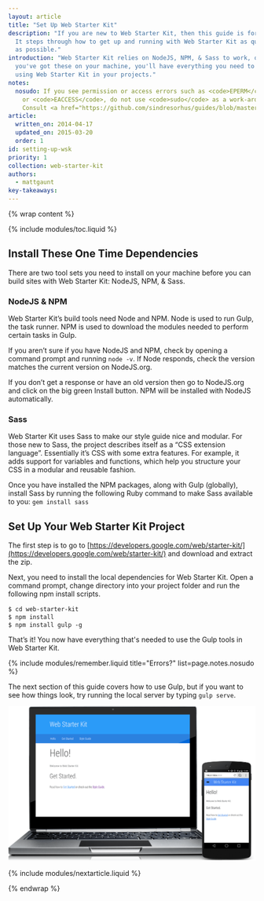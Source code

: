 ```yaml
---
layout: article
title: "Set Up Web Starter Kit"
description: "If you are new to Web Starter Kit, then this guide is for you. 
  It steps through how to get up and running with Web Starter Kit as quickly 
  as possible."
introduction: "Web Starter Kit relies on NodeJS, NPM, & Sass to work, once
  you've got these on your machine, you'll have everything you need to start
  using Web Starter Kit in your projects."
notes:
  nosudo: If you see permission or access errors such as <code>EPERM</code>
    or <code>EACCESS</code>, do not use <code>sudo</code> as a work-around.
    Consult <a href="https://github.com/sindresorhus/guides/blob/master/npm-global-without-sudo.md">this page</a> for a more robust solution.
article:
  written_on: 2014-04-17
  updated_on: 2015-03-20
  order: 1
id: setting-up-wsk
priority: 1
collection: web-starter-kit
authors:
  - mattgaunt
key-takeaways:
---
```


{% wrap content %}

{% include modules/toc.liquid %}

## Install These One Time Dependencies

There are two tool sets you need to install on your machine before you can build
sites with Web Starter Kit: NodeJS, NPM, & Sass.

### NodeJS & NPM

Web Starter Kit’s build tools need Node and NPM. Node is used to run Gulp, the
task runner. NPM is used to download the modules needed to perform certain tasks
in Gulp.

If you aren’t sure if you have NodeJS and NPM, check by opening a command prompt and
running `node -v`. If Node responds, check the version matches the current version
on NodeJS.org.

If you don’t get a response or have an old version then go to NodeJS.org and
click on the big green Install button. NPM will be installed with NodeJS
automatically.

### Sass

Web Starter Kit uses Sass to make our style guide nice and modular. For those 
new to Sass, the project describes itself as a “CSS extension language”. 
Essentially it’s CSS with some extra features. For example, it adds support for 
variables and functions, which help you structure your CSS in a modular and 
reusable fashion.

Once you have installed the NPM packages, along with Gulp (globally), install Sass
by running the following Ruby command to make Sass available to you: `gem install sass`

## Set Up Your Web Starter Kit Project

The first step is to go to [https://developers.google.com/web/starter-kit/](https://developers.google.com/web/starter-kit/)
and download and extract the zip.

Next, you need to install the local dependencies for Web Starter Kit. Open a
command prompt, change directory into your project folder and run the following npm
install scripts.

    $ cd web-starter-kit
    $ npm install
    $ npm install gulp -g

That’s it! You now have everything that's needed to use the Gulp tools in Web Starter
Kit.

{% include modules/remember.liquid title="Errors?" list=page.notes.nosudo %}

The next section of this guide covers how to use Gulp, but if you want to see
how things look, try running the local server by typing `gulp serve`.

<img src="images/wsk-on-pixel-n5.png">

{% include modules/nextarticle.liquid %}

{% endwrap %}
